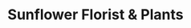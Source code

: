 ---
title: "Sunflower Florist & Plants"
url: /wiggins/sunflower-florist-and-plants/
shop: florist
---